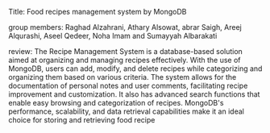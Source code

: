 Title: Food recipes management system by MongoDB 

group members: Raghad Alzahrani, Athary Alsowat, abrar Saigh, Areej Alqurashi, Aseel Qedeer, Noha Imam and Sumayyah Albarakati

review: The Recipe Management System is a database-based solution aimed at organizing and managing recipes effectively. With the use of MongoDB, users can add, modify, and delete recipes while categorizing and organizing them based on various criteria. The system allows for the documentation of personal notes and user comments, facilitating recipe improvement and customization. It also has advanced search functions that enable easy browsing and categorization of recipes. MongoDB's performance, scalability, and data retrieval capabilities make it an ideal choice for storing and retrieving food recipe

